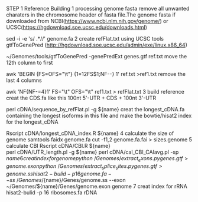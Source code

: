 STEP 1 Reference Building
1 processing genome fasta
remove all unwanted charaters in the chromosome header of fasta file.The genome fasta if downloaded from NCBI(https://www.ncbi.nlm.nih.gov/genome/) or UCSC(https://hgdownload.soe.ucsc.edu/downloads.html)

sed -i -e 's/ .*//' genome.fa
2 create refFlat.txt
using UCSC tools gtfToGenePred (http://hgdownload.soe.ucsc.edu/admin/exe/linux.x86_64)

~/Genomes/tools/gtfToGenePred -genePredExt genes.gtf ref.txt
move the 12th column to first

awk 'BEGIN {FS=OFS="\t"} {$1=$12FS$1;NF--} 1' ref.txt >ref1.txt
remove the last 4 columns

awk 'NF{NF-=4}1' FS="\t" OFS="\t" ref1.txt > refFlat.txt
3 build reference
creat the CDS.fa like this 100nt 5'-UTR + CDS + 100nt 3'-UTR

perl cDNA/sequence_by_refFlat.pl  -g ${name}
creat the longest_cDNA.fa containing the longest isoforms in this file and make the bowtie/hisat2 index for the longest_cDNA

Rscript cDNA/longest_cDNA_index.R ${name}
4 calculate the size of genome
samtools faidx genome.fa
cut -f1,2 genome.fa.fai > sizes.genome
5 calculate CBI
Rscript cDNA/CBI.R ${name}				
perl cDNA/UTR_length.pl -g ${name}
perl cDNA/cal_CBI_CAIavg.pl -sp ${name}	
6 creat index for genome
python ~/Genomes/extract_exons.py genes.gtf >genome.exon
python ~/Genomes/extract_splice_sites.py genes.gtf >genome.ss
hisat2-bulid -p 16 genome.fa --ss ~/Genomes/${name}/Genes/genome.ss --exon ~/Genomes/${name}/Genes/genome.exon genome
7 creat index for rRNA
hisat2-bulid -p 16 ribosomes.fa rDNA
